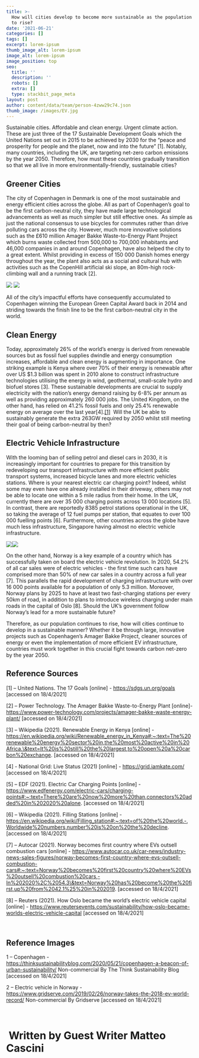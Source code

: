```yaml
---
title: >-
  How will cities develop to become more sustainable as the population continues
  to rise?
date: '2021-06-21'
categories: []
tags: []
excerpt: lorem-ipsum
thumb_image_alt: lorem-ipsum
image_alt: lorem-ipsum
image_position: top
seo:
  title: ''
  description: ''
  robots: []
  extra: []
  type: stackbit_page_meta
layout: post
author: content/data/team/person-4zww29c74.json
thumb_image: /images/EV.jpg
---
```

Sustainable cities. Affordable and clean energy. Urgent climate action. These are just three of the 17 Sustainable Development Goals which the United Nations set out in 2015 to be achieved by 2030 for the “peace and prosperity for people and the planet, now and into the future” \[1]. Notably, many countries, including the UK, are targeting net-zero carbon emissions by the year 2050. Therefore, how must these countries gradually transition so that we all live in more environmentally-friendly, sustainable
cities?

## Greener Cities

The city of Copenhagen in Denmark is one of the most sustainable and energy efficient cities across the globe. All as part of
Copenhagen’s goal to be the first carbon-neutral city, they have made large technological advancements as well as much simpler but still effective ones.  As simple as just the national consensus to use bicycles for commutes rather than drive polluting cars across the city. However, much more innovative solutions such as the £610 million Amager Bakke Waste-to-Energy Plant Project which burns waste collected from 500,000 to 700,000 inhabitants and 46,000 companies in and around Copenhagen, have also helped the city to a great extent. Whilst providing in excess of 150 000 Danish homes energy throughout the year, the plant also acts as a social and cultural hub with activities such as the CopenHill artificial ski slope, an 80m-high rock-climbing wall and a running track \[2].

![](/\_static/app-assets/images/Copenhagen.jpg) ![](file:///C:/Users/Alex/AppData/Local/Temp/msohtmlclip1/01/clip_image002.jpg)

All of the city’s impactful efforts have consequently accumulated to Copenhagen winning the European Green Capital Award back in 2014 and striding towards the finish line to be the first carbon-neutral city in the world. 



## Clean Energy

Today, approximately 26% of the world’s energy is derived from renewable sources but as fossil fuel supplies dwindle and energy consumption increases, affordable and clean energy is augmenting in importance. One striking example is Kenya where over 70% of their energy is renewable after over US $1.3 billion was spent in 2010 alone to construct infrastructure technologies utilising the energy in wind, geothermal, small-scale hydro and biofuel stores \[3]. These sustainable developments are crucial to
supply electricity with the nation’s energy demand raising by 6-8% per annum as well as providing approximately 260 000 jobs. The United Kingdom, on the other hand, has relied on 41.2% fossil fuels and only 25.4% renewable energy on average over
the last year\[4].[\[1\]](#\_msocom\_1)  Will the UK be able to sustainably generate the extra 263GW required by 2050 whilst still meeting their goal of being carbon-neutral by then?  



## Electric Vehicle Infrastructure

With the looming ban of selling petrol and diesel cars in 2030, it is increasingly important for countries to prepare for this transition by redeveloping our transport infrastructure with more efficient public transport systems, increased bicycle lanes and more electric vehicles stations. Where is your nearest electric car charging point? Indeed, whilst some may even have one already installed in their driveway, others may not be able to locate one within a 5 mile radius from their home. In the UK, currently there are over 35 000 charging points across 13 000 locations \[5]. In contrast, there are reportedly 8385 petrol stations operational in the UK, so taking the average of 12 fuel pumps per station, that equates to over 100 000 fuelling points \[6]. Furthermore, other countries across the globe have much less infrastructure, Singapore having almost no electric vehicle
infrastructure.

![](/\_static/app-assets/images/EV.jpg)![](file:///C:/Users/Alex/AppData/Local/Temp/msohtmlclip1/01/clip_image004.jpg)

On the other hand, Norway is a key example of a country which has successfully taken on board the electric vehicle revolution.
In 2020, 54.2% of all car sales were of electric vehicles - the first time such cars have comprised more than 50% of new car sales in a country across a full year \[7]. This parallels the rapid development of charging infrastructure with over 16 000 points available for a population of only 5.3 million. Moreover, Norway plans by 2025 to have at least two fast-charging stations per every 50km of road, in addition to plans to introduce wireless charging under main roads in the capital of Oslo \[8]. Should the
UK’s government follow Norway’s lead for a more sustainable future? 

Therefore, as our population continues to rise, how will cities continue to develop in a sustainable manner? Whether it be through large, innovative projects such as Copenhagen’s Amager Bakke Project, cleaner sources of energy or even the implementation of more efficient EV infrastructure, countries must work together in this crucial fight towards carbon net-zero by the year 2050. 






## Reference Sources

\[1] – United Nations. The 17 Goals \[online] - https://sdgs.un.org/goals
\[accessed on 18/4/2021]

\[2] – Power Technology. The Amager Bakke Waste-to-Energy Plant
\[online]- https://www.power-technology.com/projects/amager-bakke-waste-energy-plant/
\[accessed on 18/4/2021]

\[3] – Wikipedia (2021). Renewable Energy in Kenya \[online] - https://en.wikipedia.org/wiki/Renewable_energy_in_Kenya#:~:text=The%20renewable%20energy%20sector%20in,the%20most%20active%20in%20Africa.\&text=It%20is%20still%20the%20largest,to%20open%20a%20carbon%20exchange.
\[accessed on 18/4/2021]

\[4] - National Grid: Live Status (2021) \[online] - <https://grid.iamkate.com/>
\[accessed on 18/4/2021]

\[5] – EDF (2021). Electric Car Charging Points \[online] - https://www.edfenergy.com/electric-cars/charging-points#:~:text=There%20are%20now%20more%20than,connectors%20added%20in%202020%20alone.
\[accessed on 18/4/2021] 

\[6] – Wikipedia (2021). Filling Stations \[online] - https://en.wikipedia.org/wiki/Filling_station#:~:text=of%20the%20world.-,Worldwide%20numbers,number%20is%20on%20the%20decline.
\[accessed on 18/4/2021]

\[7] – Autocar (2021). Norway becomes first country where EVs
outsell combustion cars \[online] - https://www.autocar.co.uk/car-news/industry-news-sales-figures/norway-becomes-first-country-where-evs-outsell-combustion-cars#:~:text=Norway%20becomes%20first%20country%20where%20EVs%20outsell%20combustion%20cars,-In%202020%2C%2054.3\&text=Norway%20has%20become%20the%20first,up%20from%2042.1%25%20in%202019.
\[accessed on 18/4/2021]

\[8] – Reuters (2021). How Oslo became the world’s electric vehicle
capital \[online] - https://www.reutersevents.com/sustainability/how-oslo-became-worlds-electric-vehicle-capital
\[accessed on 18/4/2021]

 

## Reference Images

1 – Copenhagen - https://thinksustainabilityblog.com/2020/05/21/copenhagen-a-beacon-of-urban-sustainability/
Non-commercial By The Think Sustainability Blog \[accessed on 18/4/2021]

2 – Electric vehicle in Norway - https://www.gridserve.com/2019/02/26/norway-takes-the-2018-ev-world-record/
Non-commercial By Gridserve \[accessed on 18/4/2021]

 

#  Written by Guest Writer Matteo Cascini
